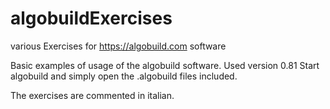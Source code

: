 # algobuildExercises
various Exercises for https://algobuild.com software

Basic examples of usage of the algobuild software. Used version 0.81
Start algobuild and simply open the .algobuild files included.

The exercises are commented in italian.
